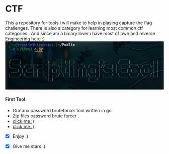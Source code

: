 # CTF
This a repository for tools i  will make to help in playing capture the flag challenges.
There is also a category for learning most common ctf categories . And since am a binary lover i have most of pwn and reverse Engineering here :)
<img src="./banner.png" alt="you just saw me :)" /> 
#### First Tool
 - Grafana password bruteforcer tool written in go
 - Zip files password brute forcer .
 - <a href="/zip" >click me :)<a/>
 - <a href="/Grafana_password_bruteforcer">click me :)<a/>

* [x] Enjoy :) 

* [x] Give me stars :)
